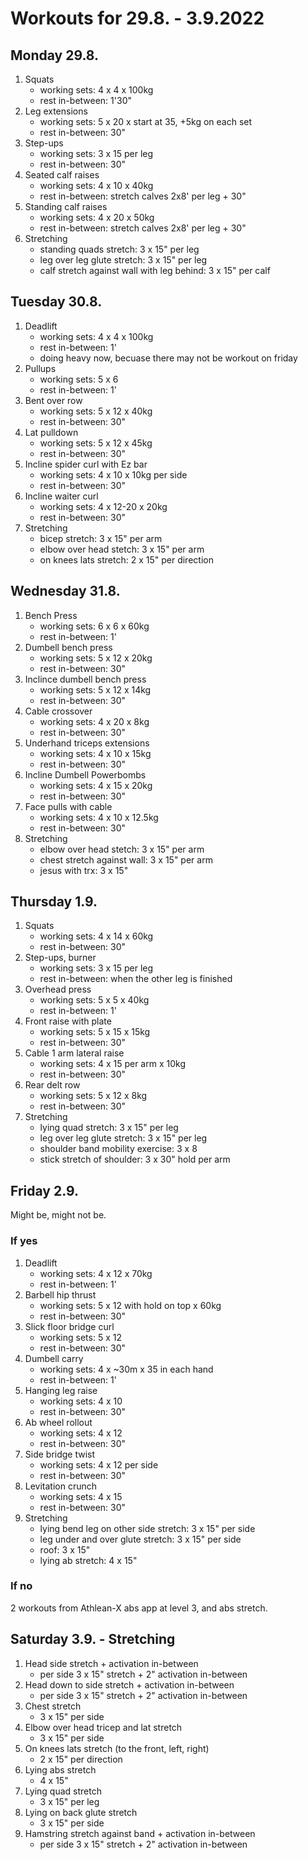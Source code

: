 # Workouts for 29.8. - 3.9.2022

## Monday 29.8.

1. Squats
	- working sets: 4 x 4 x 100kg
	- rest in-between: 1'30"
2. Leg extensions
	- working sets: 5 x 20 x start at 35, +5kg on each set
	- rest in-between: 30"
3. Step-ups
	- working sets: 3 x 15 per leg
	- rest in-between: 30"
4. Seated calf raises
	- working sets: 4 x 10 x 40kg
	- rest in-between: stretch calves 2x8' per leg + 30"
5. Standing calf raises
	- working sets: 4 x 20 x 50kg
	- rest in-between: stretch calves 2x8' per leg + 30"
6. Stretching
	- standing quads stretch: 3 x 15" per leg
	- leg over leg glute stretch: 3 x 15" per leg
	- calf stretch against wall with leg behind: 3 x 15" per calf 

## Tuesday 30.8.

1. Deadlift
	- working sets: 4 x 4 x 100kg
	- rest in-between: 1'
	- doing heavy now, becuase there may not be workout on friday
2. Pullups
	- working sets: 5 x 6
	- rest in-between: 1'
3. Bent over row
	- working sets: 5 x 12 x 40kg
	- rest in-between: 30"
4. Lat pulldown
	- working sets: 5 x 12 x 45kg
	- rest in-between: 30"
5. Incline spider curl with Ez bar
	- working sets: 4 x 10 x 10kg per side
	- rest in-between: 30"
6. Incline waiter curl
	- working sets: 4 x 12-20 x 20kg
	- rest in-between: 30"
7. Stretching
	- bicep stretch: 3 x 15" per arm
	- elbow over head stetch: 3 x 15" per arm 
	- on knees lats stretch: 2 x 15" per direction 

## Wednesday 31.8.

1. Bench Press
	- working sets: 6 x 6 x 60kg
	- rest in-between: 1'
2. Dumbell bench press
	- working sets: 5 x 12 x 20kg
	- rest in-between: 30"
3. Inclince dumbell bench press
	- working sets: 5 x 12 x 14kg
	- rest in-between: 30"
4. Cable crossover
	- working sets: 4 x 20 x 8kg
	- rest in-between: 30"
5. Underhand triceps extensions
	- working sets: 4 x 10 x 15kg
	- rest in-between: 30"
6. Incline Dumbell Powerbombs 
	- working sets: 4 x 15 x 20kg
	- rest in-between: 30"
7. Face pulls with cable
	- working sets: 4 x 10 x 12.5kg
	- rest in-between: 30"
8. Stretching
	- elbow over head stetch: 3 x 15" per arm 
	- chest stretch against wall: 3 x 15" per arm 
	- jesus with trx: 3 x 15" 

## Thursday 1.9.

1. Squats
	- working sets: 4 x 14 x 60kg
	- rest in-between: 30"
1. Step-ups, burner
	- working sets: 3 x 15 per leg 
	- rest in-between: when the other leg is finished
3. Overhead press
	- working sets: 5 x 5 x 40kg
	- rest in-between: 1'
4. Front raise with plate
	- working sets: 5 x 15 x 15kg
	- rest in-between: 30"
5. Cable 1 arm lateral raise
	- working sets: 4 x 15 per arm x 10kg
	- rest in-between: 30"
6. Rear delt row
	- working sets: 5 x 12 x 8kg
	- rest in-between: 30"
7. Stretching
	- lying quad stretch: 3 x 15" per leg
	- leg over leg glute stretch: 3 x 15" per leg
	- shoulder band mobility exercise: 3 x 8
	- stick stretch of shoulder: 3 x 30" hold per arm

## Friday 2.9.

Might be, might not be.

### If yes

1. Deadlift
	- working sets: 4 x 12 x 70kg
	- rest in-between: 1'
2. Barbell hip thrust
	- working sets: 5 x 12 with hold on top x 60kg
	- rest in-between: 30"
3. Slick floor bridge curl
	- working sets: 5 x 12
	- rest in-between: 30"
4. Dumbell carry
	- working sets: 4 x ~30m x 35 in each hand
	- rest in-between: 1'
5. Hanging leg raise
	- working sets: 4 x 10
	- rest in-between: 30"
6. Ab wheel rollout
	- working sets: 4 x 12
	- rest in-between: 30"
7. Side bridge twist
	- working sets: 4 x 12 per side
	- rest in-between: 30"
8. Levitation crunch
	- working sets: 4 x 15
	- rest in-between: 30"
9. Stretching
	- lying bend leg on other side stretch: 3 x 15" per side
	- leg under and over glute stretch: 3 x 15" per side
	- roof: 3 x 15"
	- lying ab stretch: 4 x 15"

### If no

2 workouts from Athlean-X abs app at level 3, and abs stretch.

## Saturday 3.9. - Stretching

1. Head side stretch + activation in-between
	- per side 3 x 15" stretch + 2" activation in-between
2. Head down to side stretch + activation in-between
	- per side 3 x 15" stretch + 2" activation in-between
3. Chest stretch
	- 3 x 15" per side
4. Elbow over head tricep and lat stretch
	- 3 x 15" per side
6. On knees lats stretch (to the front, left, right)
	- 2 x 15" per direction
7. Lying abs stretch
	- 4 x 15"
8. Lying quad stretch
	- 3 x 15" per leg
9. Lying on back glute stretch
	- 3 x 15" per side
10. Hamstring stretch against band + activation in-between
	- per side 3 x 15" stretch + 2" activation in-between

